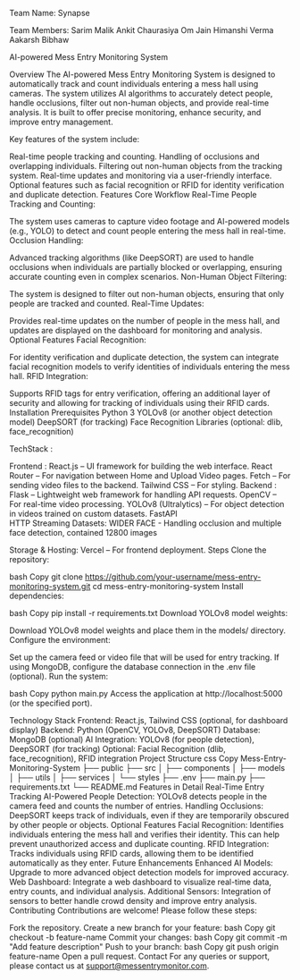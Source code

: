 Team Name: Synapse

Team Members:
Sarim Malik
Ankit Chaurasiya
Om Jain
Himanshi Verma
Aakarsh Bibhaw

AI-powered Mess Entry Monitoring System

Overview
The AI-powered Mess Entry Monitoring System is designed to automatically track and count individuals entering a mess hall using cameras. The system utilizes AI algorithms to accurately detect people, handle occlusions, filter out non-human objects, and provide real-time analysis. It is built to offer precise monitoring, enhance security, and improve entry management.

Key features of the system include:

Real-time people tracking and counting.
Handling of occlusions and overlapping individuals.
Filtering out non-human objects from the tracking system.
Real-time updates and monitoring via a user-friendly interface.
Optional features such as facial recognition or RFID for identity verification and duplicate detection.
Features
Core Workflow
Real-Time People Tracking and Counting:

The system uses cameras to capture video footage and AI-powered models (e.g., YOLO) to detect and count people entering the mess hall in real-time.
Occlusion Handling:

Advanced tracking algorithms (like DeepSORT) are used to handle occlusions when individuals are partially blocked or overlapping, ensuring accurate counting even in complex scenarios.
Non-Human Object Filtering:

The system is designed to filter out non-human objects, ensuring that only people are tracked and counted.
Real-Time Updates:

Provides real-time updates on the number of people in the mess hall, and updates are displayed on the dashboard for monitoring and analysis.
Optional Features
Facial Recognition:

For identity verification and duplicate detection, the system can integrate facial recognition models to verify identities of individuals entering the mess hall.
RFID Integration:

Supports RFID tags for entry verification, offering an additional layer of security and allowing for tracking of individuals using their RFID cards.
Installation
Prerequisites
Python 3
YOLOv8 (or another object detection model)
DeepSORT (for tracking)
Face Recognition Libraries (optional: dlib, face_recognition)


TechStack : 

Frontend :
React.js – UI framework for building the web interface.
React Router – For navigation between Home and Upload Video pages.
Fetch – For sending video files to the backend.
Tailwind CSS – For styling.
Backend :
Flask – Lightweight web framework for handling API requests.
OpenCV – For real-time video processing.
YOLOv8 (Ultralytics) – For object detection in videos trained on custom datasets.
FastAPI  
HTTP Streaming
Datasets:
WIDER FACE - Handling occlusion and multiple face detection, contained 12800 images

Storage & Hosting:
Vercel – For frontend deployment.
Steps
Clone the repository:

bash
Copy
git clone https://github.com/your-username/mess-entry-monitoring-system.git
cd mess-entry-monitoring-system
Install dependencies:

bash
Copy
pip install -r requirements.txt
Download YOLOv8 model weights:

Download YOLOv8 model weights and place them in the models/ directory.
Configure the environment:

Set up the camera feed or video file that will be used for entry tracking.
If using MongoDB, configure the database connection in the .env file (optional).
Run the system:

bash
Copy
python main.py
Access the application at http://localhost:5000 (or the specified port).

Technology Stack
Frontend: React.js, Tailwind CSS (optional, for dashboard display)
Backend: Python (OpenCV, YOLOv8, DeepSORT)
Database: MongoDB (optional)
AI Integration: YOLOv8 (for people detection), DeepSORT (for tracking)
Optional: Facial Recognition (dlib, face_recognition), RFID integration
Project Structure
css
Copy
Mess-Entry-Monitoring-System
├── public
├── src
│   ├── components
│   ├── models
│   ├── utils
│   ├── services
│   └── styles
├── .env
├── main.py
├── requirements.txt
└── README.md
Features in Detail
Real-Time Entry Tracking
AI-Powered People Detection: YOLOv8 detects people in the camera feed and counts the number of entries.
Handling Occlusions: DeepSORT keeps track of individuals, even if they are temporarily obscured by other people or objects.
Optional Features
Facial Recognition: Identifies individuals entering the mess hall and verifies their identity. This can help prevent unauthorized access and duplicate counting.
RFID Integration: Tracks individuals using RFID cards, allowing them to be identified automatically as they enter.
Future Enhancements
Enhanced AI Models: Upgrade to more advanced object detection models for improved accuracy.
Web Dashboard: Integrate a web dashboard to visualize real-time data, entry counts, and individual analysis.
Additional Sensors: Integration of sensors to better handle crowd density and improve entry analysis.
Contributing
Contributions are welcome! Please follow these steps:

Fork the repository.
Create a new branch for your feature:
bash
Copy
git checkout -b feature-name
Commit your changes:
bash
Copy
git commit -m "Add feature description"
Push to your branch:
bash
Copy
git push origin feature-name
Open a pull request.
Contact
For any queries or support, please contact us at support@messentrymonitor.com.
